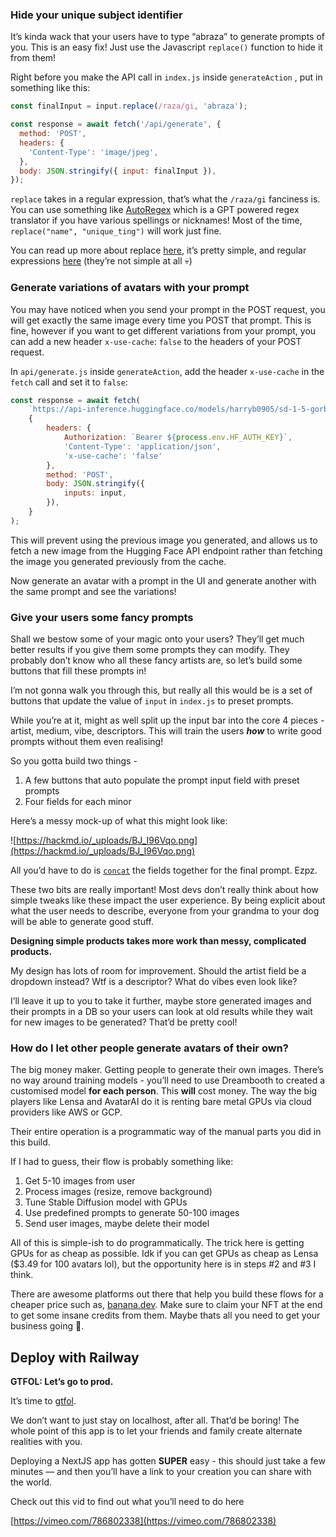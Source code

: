 ### Hide your unique subject identifier

It’s kinda wack that your users have to type “abraza” to generate prompts of you. This is an easy fix! Just use the Javascript `replace()` function to hide it from them!

Right before you make the API call in `index.js` inside `generateAction` , put in something like this:

```jsx
const finalInput = input.replace(/raza/gi, 'abraza');

const response = await fetch('/api/generate', {
  method: 'POST',
  headers: {
    'Content-Type': 'image/jpeg',
  },
  body: JSON.stringify({ input: finalInput }),
});
```

`replace` takes in a regular expression, that’s what the `/raza/gi` fanciness is. You can use something like [AutoRegex](https://www.autoregex.xyz/) which is a GPT powered regex translator if you have various spellings or nicknames! Most of the time, `replace("name", "unique_ting")` will work just fine.

You can read up more about replace [here](https://developer.mozilla.org/en-US/docs/Web/JavaScript/Reference/Global_Objects/String/replace), it’s pretty simple, and regular expressions [here](https://developer.mozilla.org/en-US/docs/Web/JavaScript/Reference/Global_Objects/RegExp) (they’re not simple at all 💀)

### Generate variations of avatars with your prompt

You may have noticed when you send your prompt in the POST request, you will get exactly the same image every time you POST that prompt. This is fine, however if you want to get different variations from your prompt, you can add a new header `x-use-cache`: `false` to the headers of your POST request.

In `api/generate.js` inside `generateAction`, add the header `x-use-cache` in the `fetch` call and set it to `false`:

```jsx
const response = await fetch(
    `https://api-inference.huggingface.co/models/harryb0905/sd-1-5-gorblemcworble`,
    {
        headers: {
            Authorization: `Bearer ${process.env.HF_AUTH_KEY}`,
            'Content-Type': 'application/json',
            'x-use-cache': 'false'
        },
        method: 'POST',
        body: JSON.stringify({
            inputs: input,
        }),
    }
);
```

This will prevent using the previous image you generated, and allows us to fetch a new image from the Hugging Face API endpoint rather than fetching the image you generated previously from the cache.

Now generate an avatar with a prompt in the UI and generate another with the same prompt and see the variations!

### Give your users some fancy prompts

Shall we bestow some of your magic onto your users? They’ll get much better results if you give them some prompts they can modify. They probably don’t know who all these fancy artists are, so let’s build some buttons that fill these prompts in!

I’m not gonna walk you through this, but really all this would be is a set of buttons that update the value of `input` in `index.js` to preset prompts. 

While you’re at it, might as well split up the input bar into the core 4 pieces - artist, medium, vibe, descriptors. This will train the users ***how*** to write good prompts without them even realising!

So you gotta build two things - 

1. A few buttons that auto populate the prompt input field with preset prompts
2. Four fields for each minor 

Here’s a messy mock-up of what this might look like:

![https://hackmd.io/_uploads/BJ_I96Vqo.png](https://hackmd.io/_uploads/BJ_I96Vqo.png)

All you’d have to do is [`concat`](https://developer.mozilla.org/en-US/docs/Web/JavaScript/Reference/Global_Objects/String/concat) the fields together for the final prompt. Ezpz. 

These two bits are really important! Most devs don’t really think about how simple tweaks like these impact the user experience. By being explicit about what the user needs to describe, everyone from your grandma to your dog will be able to generate good stuff.

**Designing simple products takes more work than messy, complicated products.**

My design has lots of room for improvement. Should the artist field be a dropdown instead? Wtf is a descriptor? What do vibes even look like? 

I’ll leave it up to you to take it further, maybe store generated images and their prompts in a DB so your users can look at old results while they wait for new images to be generated? That’d be pretty cool!

### How do I let other people generate avatars of their own?

The big money maker. Getting people to generate their own images. There’s no way around training models - you’ll need to use Dreambooth to created a customised model **for each person**. This **will** cost money. The way the big players like Lensa and AvatarAI do it is renting bare metal GPUs via cloud providers like AWS or GCP.

Their entire operation is a programmatic way of the manual parts you did in this build.

If I had to guess, their flow is probably something like:

1. Get 5-10 images from user
2. Process images (resize, remove background)
3. Tune Stable Diffusion model with GPUs
4. Use predefined prompts to generate 50-100 images
5. Send user images, maybe delete their model

All of this is simple-ish to do programmatically. The trick here is getting GPUs for as cheap as possible. Idk if you can get GPUs as cheap as Lensa ($3.49 for 100 avatars lol), but the opportunity here is in steps #2 and #3 I think. 

There are awesome platforms out there that help you build these flows for a cheaper price such as, [banana.dev](https://banana.dev). Make sure to claim your NFT at the end to get some insane credits from them. Maybe thats all you need to get your business going 🤘.

## Deploy with Railway
**GTFOL: Let’s go to prod.**

It’s time to [gtfol](https://www.urbandictionary.com/define.php?term=GTFOL&utm_source=buildspace.so&utm_medium=buildspace_project).

We don’t want to just stay on localhost, after all. That’d be boring! The whole point of this app is to let your friends and family create alternate realities with you.

Deploying a NextJS app has gotten **SUPER** easy - this should just take a few minutes — and then you’ll have a link to your creation you can share with the world.

Check out this vid to find out what you’ll need to do here

[https://vimeo.com/786802338](https://vimeo.com/786802338)
